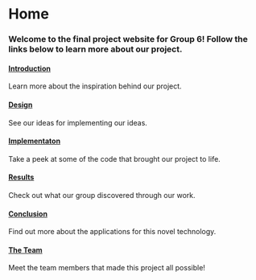 # Home

### Welcome to the final project website for Group 6! Follow the links below to learn more about our project.


#### [Introduction](introduction.md)
Learn more about the inspiration behind our project.

#### [Design](design.md)
See our ideas for implementing our ideas.

#### [Implementaton](implementation.md)
Take a peek at some of the code that brought our project to life.

#### [Results](results.md)
Check out what our group discovered through our work.

#### [Conclusion](conclusion.md)
Find out more about the applications for this novel technology.

#### [The Team](team.md)
Meet the team members that made this project all possible!
